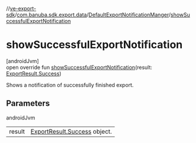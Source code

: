 //[ve-export-sdk](../../../index.md)/[com.banuba.sdk.export.data](../index.md)/[DefaultExportNotificationManger](index.md)/[showSuccessfulExportNotification](show-successful-export-notification.md)

# showSuccessfulExportNotification

[androidJvm]\
open override fun [showSuccessfulExportNotification](show-successful-export-notification.md)(result: [ExportResult.Success](../-export-result/-success/index.md))

Shows a notification of successfully finished export.

## Parameters

androidJvm

| | |
|---|---|
| result | [ExportResult.Success](../-export-result/-success/index.md) object. |
